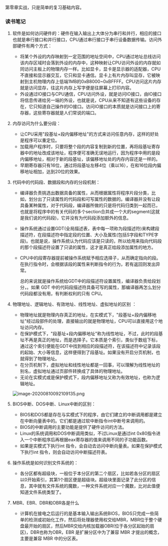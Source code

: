 第零章实战，只是简单的复习基础内容。

### 读书笔记

1. 软件是如何访问硬件的：硬件在输入输出上大体分为串行和并行，相应的接口也就是串行接口和并行接口，CPU通过串行接口于串行设备数据传输。访问外部硬件有两个方式：

   - 将某个外设的内存映射到一定范围的地址空间中，CPU通过地址总线访问该内存区域时会落到外设的内存中，这种映射让CPU访问外设的内存就如同访问主板上的物理内存一样。比如显卡，显卡是显示器的适配器，CPU不直接和显示器交互，它只和显卡通信。显卡上有片内存叫显存，它被映射到主机物理内存上低端1MB的0xB8000~0xBFFFF。CPU访问这片内存就是访问显存，往这片内存上写字便是往屏幕上打印内容。
   - 外设通过IO接口与CPU通信，CPU访问外设，就是访问IO接口，由IO接口将信息传递给另一端的外设，也就是说，CPU从来不知道有这些设备的存在，它只知道自己操作的IO接口。访问IO接口的本质就是访问接口上的寄存器，这些寄存器就是人们常说的端口。

2. 内存访问为什么要分段：

   - 让CPU采用"段基址+段内偏移地址"的方式来访问任意内存，这样的好处是程序可以重定位。
   - 加载用户程序时，只要将整个段的内容复制到新的位置，再将段基址寄存器中的地址改成该地址，程序便可准确无误地运行，因为程序中用的是段内偏移地址，相对于新的段基址，该偏移地址处的内存内容还是一样的。
   - 早期寄存器只有16位，通过将段基址左移4位（乘以16），在和16位段内偏移地址相加，达到20位的效果。

3. 代码中的代码段、数据段和内存的分段机制：

   - 编译器负责挑选出数据具备的属性，从而根据属性将程序片段分类，比如，划分出了只读属性的代码段和可写属性的数据的。编译器并没有让段具备某种属性，对于代码段，编译器所做的只是将代码归类到一起而已，也就是将程序中的有关代码的多个section合并成一个大的segment(这就是我们说的代码段)，它并没有为代码段添加额外的信息。

   - 操作系统通过设置GDT(全局描述表，表中每一项称为段描述符)来构建段描述符，在段描述符中指定段的位置、大小及属性(包括S字段和TYPE字段)。也就是说，操作系统认为代码应该是只读的，所以给用来指向代码段的那个段描述符设置了只读的属性，这才是真正给段添加属性的地方。

   - CPU中的段寄存器提前被操作系统赋予相应选择子，从而确定指向的段。在执行指令时，会根据该段的属性来判断指令的行为，若有返回则发出异常。

     总的来说就是操作系统给GDT中的段描述符设置属性，编译器负责给段划分，。如果 GDT 中的代码段描述符具备可写的属性，那编译器再怎么划分代码段都没有用，有判断权利的只有 CPU。

4. 物理地址、逻辑地址、有效地址、线性地址、虚拟地址的区别 ：

   - 物理地址就是物理内存真正的地址，在实模式下，"段基址+段内偏移地址"经过段部件的处理，直接输出的就是物理地址，CPU可以直接用这个地址访问内存。
   - 在保护模式下，"段基址+段内偏移地址"称为线性地址，不过，此时的段基址不再是真正的地址，而是选择子。它本质是个索引，类似于数组下标，通过这个索引便能在GDT中找到相应的段描述符，在该描述符中记录该段的起始、大小等信息，这样便得到了段基址。如果没有开启分页机制，也就得到了物理地址。
   - 在分页机制下，虚拟地址和线性地址都是一回事，可以理解为线性地址的别名，虚拟地址通过页部件转换成了具体的物理地址。
   - 无论在实模式或是保护模式下，段内偏移地址又称为有效地址，也称为逻辑地址。

   ![image-20200810092109135.png](https://i.loli.net/2020/08/12/BEHeyJkpa7XzOt8.png)

5. BIOS中断、DOS中断、Linux中断的区别：

   - BIOS和DOS都是存在与实模式下的程序，由它们建立的中断调用都是建立在中断向量表中的。它们都是通过软中断指令int中断号来调用的。
   - BIOS的中断调用的主要功能是提供了硬件访问的方法。
   - Linux的系统调用和DOS中断调用类似，不过Linux是通过int 0x80指令进入一个中断程序后再根据eax寄存器的值来调用不同的子功能函数。
   - 如果是实模式下执行int 指令，会自动去访问中断向量表。如果在保护模式下执行int 指令，则会自动访问中断描述符表。

6. 操作系统是如何识别文件系统的：

   - 各分区都有超级块，一般位于本分区的第二个扇区，比如若各分区的扇区以0开始索引，其第1个扇区便是超级块。超级块里面记录了此分区的信息，其中就有文件系统的魔数，一种文件系统对应一个魔数，比对此值便知道文件系统类型了。

7. MBR、EBR、DBR和OBR各是什么

   - 计算机在接电之后运行的是基本输入输出系统BIOS，BIOS只完成一些简单的检测或初始化工作，然后将处理器使用权交给MBR，MBR位于整个硬盘最开始的扇区，然后MBR交给内核加载器OBR(位于各分区起始的扇区)，DBR也称为OBR，EBR 是扩展分区中为了兼容 MBR 才提出的概念，主要是兼容 MBR 中的分区表。

   

   


